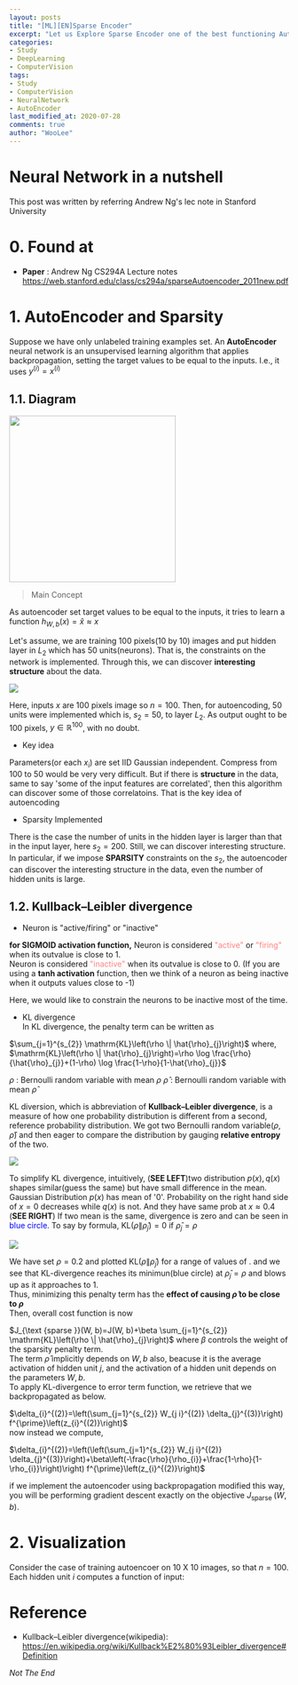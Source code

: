 ```yaml
---
layout: posts
title: "[ML][EN]Sparse Encoder"
excerpt: "Let us Explore Sparse Encoder one of the best functioning AutoEncoder"
categories:
- Study
- DeepLearning
- ComputerVision
tags:
- Study
- ComputerVision
- NeuralNetwork
- AutoEncoder
last_modified_at: 2020-07-28
comments: true
author: "WooLee" 
---
```



# Neural Network in a nutshell  
This post was written by referring Andrew Ng's lec note in Stanford University

# 0. Found at 
* **Paper** : Andrew Ng CS294A Lecture notes <https://web.stanford.edu/class/cs294a/sparseAutoencoder_2011new.pdf>


# 1. AutoEncoder and Sparsity
Suppose we have only unlabeled training examples set. An **AutoEncoder** neural network is an unsupervised learning algorithm that applies backpropagation, setting the target values to be equal to the inputs. I.e., it uses $y^{(i)}=x^{(i)}$

## 1.1. Diagram
<img src="/assets/img/2020-07-28-SparseEncoder/diag1.png" width = "300">  


> Main Concept<br>  

As autoencoder set target values to be equal to the inputs, it tries to learn a function $h_{W, b}(x) = \hat{x} \approx x$

Let's assume, we are training 100 pixels(10 by 10) images and put hidden layer in $L_2$ which has 50 units(neurons). That is, the constraints on the network is implemented. Through this, we can discover **interesting structure** about the data.


<img src="/assets/img/2020-07-28-SparseEncoder/pic1.jpg">

Here, inputs $x$ are 100 pixels image so $n = 100$.
Then, for autoencoding, 50 units were implemented which is, $s_2 = 50$, to layer $L_2$. As output ought to be 100 pixels, $y \in \mathbb{R}^{100}$, with no doubt. 

* Key idea<br>  

Parameters(or each $x_i$) are set IID Gaussian independent. Compress from 100 to 50 would be very very difficult. But if there is **structure** in the data, same to say 'some of the input features are correlated', then this algorithm can discover some of those correlatoins. That is the key idea of autoencoding

* Sparsity Implemented<br>  

There is the case the number of units in the hidden layer is larger than that in the input layer, here $s_2 = 200$. Still, we can discover interesting structure. In particular, if we impose **SPARSITY** constraints on the $s_2$, the autoencoder can discover the interesting structure in the data, even the number of hidden units is large.

## 1.2. Kullback–Leibler divergence

* Neuron is "active/firing" or "inactive"<br>  

**for SIGMOID activation function,**
Neuron is considered <span style = "color: #ff8080
">"active" </span>or <span style = "color: #ff8080
">"firing" </span> when its outvalue is close to 1.  
Neuron is considered <span style = "color: #ff8080
">"inactive" </span> when its outvalue is close to 0. 
(If you are using a **tanh activation** function, then we think of a neuron as being inactive when it outputs values close to -1)

Here, we would like to constrain the neurons to be inactive most of the time.

* KL divergence<br> 
In KL divergence, the penalty term can be written as 

$\sum_{j=1}^{s_{2}} \mathrm{KL}\left(\rho \| \hat{\rho}_{j}\right)$ where,<br>
$\mathrm{KL}\left(\rho \| \hat{\rho}_{j}\right)=\rho \log \frac{\rho}{\hat{\rho}_{j}}+(1-\rho) \log \frac{1-\rho}{1-\hat{\rho}_{j}}$


$\rho$ : Bernoulli random variable with mean $\rho$
$\hat{\rho}$ : Bernoulli random variable with mean $\hat{\rho}$

KL diversion, which is abbreviation of **Kullback–Leibler divergence**, is a measure of how one probability distribution is different from a second, reference probability distribution. We got two Bernoulli random variable($\rho, \hat{\rho}$) and then eager to compare the distribution by gauging **relative entropy** of the two.



<img src="/assets/img/2020-07-28-SparseEncoder/diag2.png">  

To simplify KL divergence, intuitively, (**SEE LEFT**)two distribution $p(x), q(x)$ shapes similar(guess the same) but have small difference in the mean. Gaussian Distribution $p(x)$ has mean of '0'. Probability on the right hand side of $x=0$ decreases while $q(x)$ is not. And they have same prob at $x\approx 0.4$ (**SEE RIGHT**) If two mean is the same, divergence is zero and can be seen in <span style = "color:blue">blue circle</span>. To say by formula, $\mathrm{KL}\left(\rho \| \hat{\rho}_{j}\right)=0$ if $\hat{\rho}_{j}=\rho$


<img src="/assets/img/2020-07-28-SparseEncoder/diag3.png"> 

We have set $\rho = 0.2$ and plotted $\mathrm{KL}\left(\rho \| \hat{\rho}_{j}\right)$ for a range of values of  . and we see that KL-divergence reaches its minimun(blue circle) at $\hat{\rho}_{j}=\rho$ and blows up as it approaches to 1. <br>
Thus, minimizing this penalty term has the **effect of causing $\hat{\rho}$ to be close to $\rho$** <br>
Then, overall cost function is now



$J_{\text {sparse }}(W, b)=J(W, b)+\beta \sum_{j=1}^{s_{2}} \mathrm{KL}\left(\rho \| \hat{\rho}_{j}\right)$ where $\beta$ controls the weight of the sparsity penalty term.<br>
The term $\hat{\rho}$ implicitly depends on $W, b$ also, beacuse it is the average activation of hidden unit $j$, and the activation of a hidden unit depends on the parameters $W,b$. <br>
To apply KL-divergence to error term function, we retrieve that we backpropagated as below.  

$\delta_{i}^{(2)}=\left(\sum_{j=1}^{s_{2}} W_{j i}^{(2)} \delta_{j}^{(3)}\right) f^{\prime}\left(z_{i}^{(2)}\right)$<br>
now instead we compute,

$\delta_{i}^{(2)}=\left(\left(\sum_{j=1}^{s_{2}} W_{j i}^{(2)} \delta_{j}^{(3)}\right)+\beta\left(-\frac{\rho}{\rho_{i}}+\frac{1-\rho}{1-\rho_{i}}\right)\right) f^{\prime}\left(z_{i}^{(2)}\right)$

if we implement the autoencoder using backpropagation modified this way, you will be performing gradient descent exactly on the objective $J_{\text {sparse }}(W, b)$. 

# 2. Visualization  
Consider the case of training autoencoer on 10 X 10 images, so that $n = 100$. Each hidden unit $i$ computes a function of input:  


# Reference

* Kullback–Leibler divergence(wikipedia): <https://en.wikipedia.org/wiki/Kullback%E2%80%93Leibler_divergence#Definition>

*Not The End*